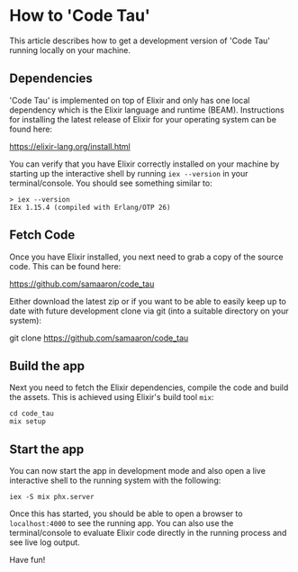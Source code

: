 # How to 'Code Tau'

This article describes how to get a development version of 'Code Tau' running locally on your machine.

## Dependencies

'Code Tau' is implemented on top of Elixir and only has one local dependency which is the Elixir language and runtime (BEAM). Instructions for installing the latest release of Elixir for your operating system can be found here:

https://elixir-lang.org/install.html

You can verify that you have Elixir correctly installed on your machine by starting up the interactive shell by running `iex --version` in your terminal/console. You should see something similar to:

```
> iex --version
IEx 1.15.4 (compiled with Erlang/OTP 26)
```

## Fetch Code

Once you have Elixir installed, you next need to grab a copy of the source code. This can be found here:

https://github.com/samaaron/code_tau

Either download the latest zip or if you want to be able to easily keep up to date with future development clone via git (into a suitable directory on your system):

git clone https://github.com/samaaron/code_tau

## Build the app

Next you need to fetch the Elixir dependencies, compile the code and build the assets. This is achieved using Elixir's build tool `mix`:

```
cd code_tau
mix setup
```

## Start the app

You can now start the app in development mode and also open a live interactive shell to the running system with the following:

```
iex -S mix phx.server
```

Once this has started, you should be able to open a browser to `localhost:4000` to see the running app. You can also use the terminal/console to evaluate Elixir code directly in the running process and see live log output.

Have fun!